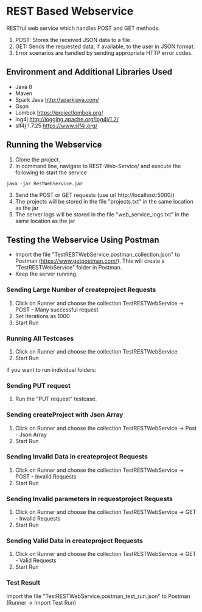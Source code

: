 # REST Based Webservice
RESTful web service which handles POST and GET methods.
1. POST: Stores the received JSON data to a file 
2. GET: Sends the requested data, if available, to the user in JSON format.
3. Error scenarios are handled by sending appropriate HTTP error codes. 

## Environment and Additional Libraries Used
* Java 8
* Maven
* Spark Java http://sparkjava.com/
* Gson
* Lombok https://projectlombok.org/
* log4j http://logging.apache.org/log4j/1.2/
* slf4j 1.7.25 https://www.slf4j.org/

## Running the Webservice
1. Clone the project.
2. In command line, navigate to REST-Web-Service/ and execute the following to start the service
```
java -jar RestWebService.jar
```
3. Send the POST or GET requests (use url http://localhost:5000/)
4. The projects will be stored in the file "projects.txt" in the same location as the jar
5. The server logs will be stored in the file "web_service_logs.txt" in the same location as the jar

## Testing the Webservice Using Postman
* Import the file "TestRESTWebService.postman_collection.json" to Postman (https://www.getpostman.com/). This will create a "TestRESTWebService" folder in Postman.
* Keep the server running.
### Sending Large Number of createproject Requests
1. Click on Runner and choose the collection TestRESTWebService -> POST - Many successful request
2. Set Iterations as 1000
3. Start Run
### Running All Testcases
1. Click on Runner and choose the collection TestRESTWebService
2. Start Run

If you want to run individual folders:
### Sending PUT request
1. Run the "PUT request" testcase.
### Sending createProject with Json Array
1. Click on Runner and choose the collection TestRESTWebService -> Post - Json Array
2. Start Run
### Sending Invalid Data in createproject Requests
1. Click on Runner and choose the collection TestRESTWebService -> POST - Invalid Requests
2. Start Run
### Sending Invalid parameters in requestproject Requests
1. Click on Runner and choose the collection TestRESTWebService -> GET - Invalid Requests
2. Start Run
### Sending Valid Data in createproject Requests
1. Click on Runner and choose the collection TestRESTWebService -> GET - Valid Requests
2. Start Run

### Test Result
Import the file "TestRESTWebService.postman_test_run.json" to Postman (Runner -> Import Test Run)
